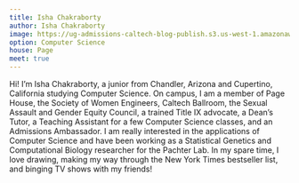 ```yaml
---
title: Isha Chakraborty
author: Isha Chakraborty
image: https://ug-admissions-caltech-blog-publish.s3.us-west-1.amazonaws.com/profile_pics/ishachakraborty_squareheadshot.jpg 
option: Computer Science 
house: Page
meet: true
---
```


Hi! I’m Isha Chakraborty, a junior from Chandler, Arizona and Cupertino, California studying Computer Science. On campus, I am a member of Page House, the Society of Women Engineers, Caltech Ballroom, the Sexual Assault and Gender Equity Council, a trained Title IX advocate, a Dean’s Tutor, a Teaching Assistant for a few Computer Science classes, and an Admissions Ambassador. I am really interested in the applications of Computer Science and have been working as a Statistical Genetics and Computational Biology researcher for the Pachter Lab. In my spare time, I love drawing, making my way through the New York Times bestseller list, and binging TV shows with my friends!
